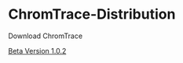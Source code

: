 # ChromTrace-Distribution

Download ChromTrace

[Beta Version 1.0.2](https://github.com/chromtrace/ChromTrace-Distribution/blob/main/ChromTraceSetup.msi)
